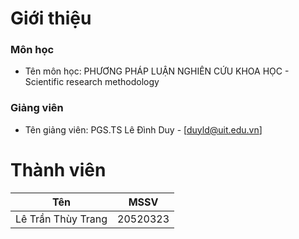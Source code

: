 # Giới thiệu
### Môn học
- Tên môn học: PHƯƠNG PHÁP LUẬN NGHIÊN CỨU KHOA HỌC - Scientific research methodology
### Giảng viên
- Tên giảng viên: PGS.TS Lê Đình Duy - [duyld@uit.edu.vn]
# Thành viên
| Tên        |MSSV          | 
| ------------- |-------------| 
| Lê Trần Thùy Trang      |20520323|
